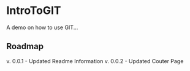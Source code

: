 # IntroToGIT
A demo on how to use GIT...

## Roadmap
v. 0.0.1 - Updated Readme Information
v. 0.0.2 - Updated Couter Page
